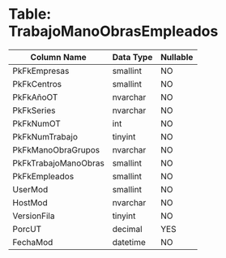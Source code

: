 # Table: TrabajoManoObrasEmpleados

| Column Name | Data Type | Nullable |
|-------------|-----------|----------|
| PkFkEmpresas | smallint | NO |
| PkFkCentros | smallint | NO |
| PkFkAñoOT | nvarchar | NO |
| PkFkSeries | nvarchar | NO |
| PkFkNumOT | int | NO |
| PkFkNumTrabajo | tinyint | NO |
| PkFkManoObraGrupos | nvarchar | NO |
| PkFkTrabajoManoObras | smallint | NO |
| PkFkEmpleados | smallint | NO |
| UserMod | smallint | NO |
| HostMod | nvarchar | NO |
| VersionFila | tinyint | NO |
| PorcUT | decimal | YES |
| FechaMod | datetime | NO |
